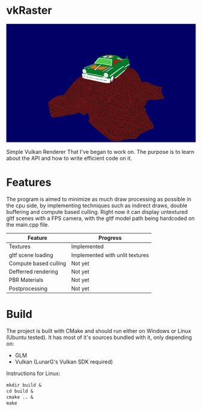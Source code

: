 # vkRaster

![](images/screenshot.png)

Simple Vulkan Renderer That I've began to work on. The purpose is to learn about the API and how to write efficient code on it.

# Features

The program is aimed to minimize as much draw processing as possible in the cpu side, by implementing techniques such as indirect draws, double buffering and compute based culling.
Right now it can display untextured gltf scenes with a FPS camera, with the gltf model path being hardcoded on the main.cpp file.

| Feature | Progress |
| - | - |
| Textures | Implemented |
| gltf scene loading | Implemented with unlit textures |
| Compute based culling | Not yet |
| Defferred rendering | Not yet |
| PBR Materials | Not yet |
| Postprocessing | Not yet |

# Build

The project is built with CMake and should run either on Windows or Linux (Ubuntu tested).
It has most of it's sources bundled with it, only depending on:
- GLM
- Vulkan (LunarG's Vulkan SDK required)

Instructions for Linux:

```
mkdir build &
cd build &
cmake .. &
make
```